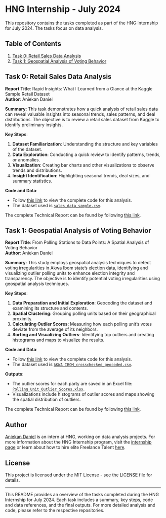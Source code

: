 # HNG Internship - July 2024

This repository contains the tasks completed as part of the HNG Internship for July 2024. The tasks focus on data analysis.

## Table of Contents

1. [Task 0: Retail Sales Data Analysis](#task-0-retail-sales-data-analysis)
2. [Task 1: Geospatial Analysis of Voting Behavior](#task-1-geospatial-analysis-of-voting-behavior)

## Task 0: Retail Sales Data Analysis

**Report Title**: Rapid Insights: What I Learned from a Glance at the Kaggle Sample Retail Dataset  
**Author**: Aniekan Daniel

**Summary**: This task demonstrates how a quick analysis of retail sales data can reveal valuable insights into seasonal trends, sales patterns, and deal distributions. The objective is to review a retail sales dataset from Kaggle to identify preliminary insights. 

**Key Steps**:
1. **Dataset Familiarization**: Understanding the structure and key variables of the dataset.
2. **Data Exploration**: Conducting a quick review to identify patterns, trends, or anomalies.
3. **Visualization**: Creating bar charts and other visualizations to observe trends and distributions.
4. **Insight Identification**: Highlighting seasonal trends, deal sizes, and summary statistics.

**Code and Data**:
- Follow [this link](https://github.com/aniekandan/hng-internship-july-2024-task0) to view the complete code for this analysis.
- The dataset used is [`sales_data_sample.csv`](https://github.com/aniekandan/hng-internship-july-2024-task0/blob/main/data/sales_data_sample.csv).

The complete Technical Report can be found by following [this link](https://medium.com/@aniekandan05/rapid-insights-what-i-learned-from-a-glance-at-the-kaggle-sample-retail-dataset-0104bd55bdb4).

## Task 1: Geospatial Analysis of Voting Behavior

**Report Title**: From Polling Stations to Data Points: A Spatial Analysis of Voting Behavior  
**Author**: Aniekan Daniel

**Summary**: This study employs geospatial analysis techniques to detect voting irregularities in Akwa Ibom state’s election data, identifying and visualizing outlier polling units to enhance election integrity and transparency. The objective is to identify potential voting irregularities using geospatial analysis techniques.

**Key Steps**:
1. **Data Preparation and Initial Exploration**: Geocoding the dataset and examining its structure and contents.
2. **Spatial Clustering**: Grouping polling units based on their geographical proximity.
3. **Calculating Outlier Scores**: Measuring how each polling unit’s votes deviate from the average of its neighbors.
4. **Sorting and Visualizing Outliers**: Identifying top outliers and creating histograms and maps to visualize the results.

**Code and Data**:
- Follow [this link](https://github.com/aniekandan/hng-internship-july-2024-task1) to view the complete code for this analysis.
- The dataset used is [`AKWA IBOM_crosschecked_geocoded.csv`](https://github.com/aniekandan/hng-internship-july-2024-task1/blob/main/data/AKWA%20IBOM_crosschecked_geocoded.csv).

**Outputs**:
- The outlier scores for each party are saved in an Excel file: [`Polling_Unit_Outlier_Scores.xlsx`](https://github.com/aniekandan/hng-internship-july-2024-task1/blob/main/deliverables/Polling_Unit_Outlier_Scores.xlsx).
- Visualizations include histograms of outlier scores and maps showing the spatial distribution of outliers.

The complete Technical Report can be found by following [this link](https://medium.com/@aniekandan05/rapid-insights-what-i-learned-from-a-glance-at-the-kaggle-sample-retail-dataset-0104bd55bdb4).

## Author

[Aniekan Daniel](https://www.datascienceportfol.io/aniekandan) is an intern at HNG, working on data analysis projects. For more information about the HNG Internship program, visit the [internship page](https://hng.tech/) or learn about how to hire elite Freelance Talent [here](https://hng.tech/hire-freelancers).

## License

This project is licensed under the MIT License - see the [LICENSE](LICENSE) file for details.

---

This README provides an overview of the tasks completed during the HNG Internship for July 2024. Each task includes a summary, key steps, code and data references, and the final outputs. For more detailed analysis and code, please refer to the respective repositories.
